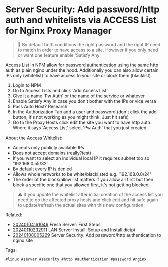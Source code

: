 # Server Security: Add password/http auth and whitelists via ACCESS List for Nginx Proxy Manager

> 🧐 By default both conditions the right password and the right IP need to
> match in order to have access to a site. However if you only need or want one
> feature enable 'Satisfy Any'

Access List in NPM allow for password authentication using the same http auth
as plain nginx under the hood. Additionally you can also allow certain IPs only
(whitelist) to have access to your site or block them (blacklist).

1. Login to NPM
1. Go to Access Lists and click 'Add Access List'
1. Give it a name 'Pw Auth' or the name of the service or whatever
1. Enable Satisfy Any in case you don't bother with the IPs or vice versa
1. Pass Auto Host? Research
1. In the Authorization Tab add a user and password (don't click the add button, it's not working as you might think. Just hit safe)
1. Go to the Proxy Hosts click edit the site you want to have http auth. Where it says 'Access List' select 'Pw Auth' that you just created.

About the Access Whitelist:

* Accepts only publicly available IPs
* Does not accept domains (really?test)
* If you want to select an individual local IP it requires subnet too so '192.168.0.55/32'
* By default every IP is denied
* Allows whole networks to be white/blacklisted e.g. '192.168.0.0/24'
* The order of the block/allow list matters if you allow all first but then block a specific one that you allowed first, it's not getting blocked

> ⚠️  If you update the whitelist after initial creation of the access list you
> need to go the affected proxy hosts and click edit and hit safe again to
> update/refresh the actual sites with this new configuration.

Related:

* [20240104161046](/20240104161046/) Fresh Server: First Steps
* [20240110232911](/20240110232911/) LAN Server Install: Setup and Install dietpi
* [20240108005229](/20240108005229/) Server Security: Add password/http authentication to nginx site

Tags:

    #linux #server #security #http #authentication #password #nginx
